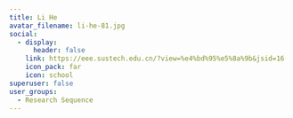 ```yaml
---
title: Li He
avatar_filename: li-he-81.jpg
social:
  - display:
      header: false
    link: https://eee.sustech.edu.cn/?view=%e4%bd%95%e5%8a%9b&jsid=16
    icon_pack: far
    icon: school
superuser: false
user_groups:
  - Research Sequence
---
```

